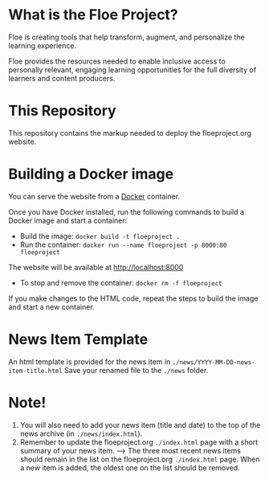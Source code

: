 What is the Floe Project?
=========================

Floe is creating tools that help transform, augment, and personalize the learning experience.

Floe provides the resources needed to enable inclusive access to personally relevant, engaging learning opportunities
for the full diversity of learners and content producers.


This Repository
===============

This repository contains the markup needed to deploy the floeproject.org website.


Building a Docker image
=======================

You can serve the website from a [Docker](https://docs.docker.com/get-docker) container.

Once you have Docker installed, run the following commands to build a Docker image and start a container:

* Build the image: `docker build -t floeproject .`
* Run the container: `docker run --name floeproject -p 8000:80 floeproject`

The website will be available at [http://localhost:8000](http://localhost:8000)

* To stop and remove the container: `docker rm -f floeproject`

If you make changes to the HTML code, repeat the steps to build the image and start a new container.


News Item Template
==================

An html template is provided for the news item in `./news/YYYY-MM-DD-news-item-title.html`
Save your renamed file to the `./news` folder.

Note!
=====
1. You will also need to add your news item (title and date) to the top of the news archive (in `./news/index.html`).
2. Remember to update the floeproject.org `./index.html` page with a short summary of your news item.
--> The three most recent news items should remain in the list on the floeproject.org `./index.html` page. When a new item is added, the oldest one on the list should be removed.
